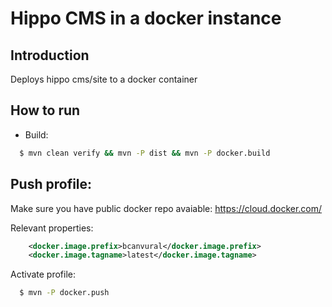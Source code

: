 # Hippo CMS in a docker instance

## Introduction
Deploys hippo cms/site to a docker container

## How to run

* Build:

```bash
  $ mvn clean verify && mvn -P dist && mvn -P docker.build 
```

## Push profile:
Make sure you have public docker repo avaiable:
https://cloud.docker.com/

Relevant properties:
```xml
    <docker.image.prefix>bcanvural</docker.image.prefix>
    <docker.image.tagname>latest</docker.image.tagname>
```
Activate profile:

```bash
  $ mvn -P docker.push
```
